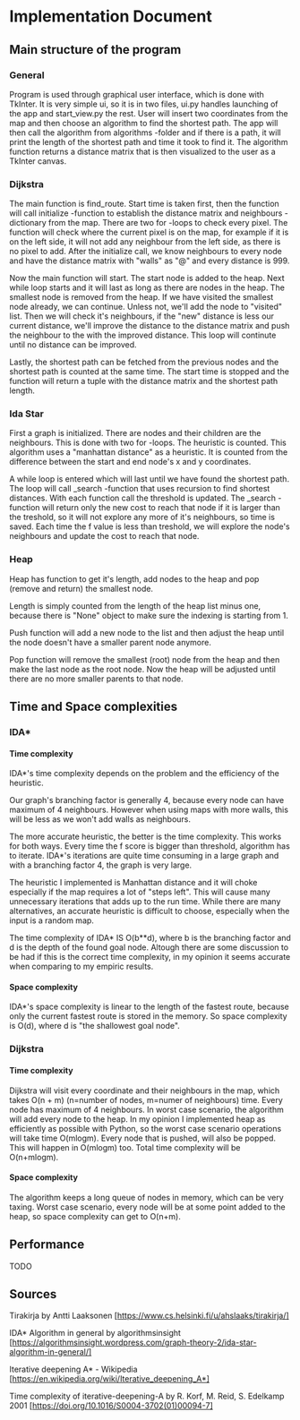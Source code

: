 # Implementation Document

## Main structure of the program

### General

Program is used through graphical user interface, which is done with TkInter. It is very simple ui, so it is in two files, ui.py handles launching of the app and start_view.py the rest. User will insert two coordinates from the map and then choose an algorithm to find the shortest path. The app will then call the algorithm from algorithms -folder and if there is a path, it will print the length of the shortest path and time it took to find it. The algorithm function returns a distance matrix that is then visualized to the user as a TkInter canvas.

### Dijkstra

The main function is find_route. Start time is taken first, then the function will call initialize -function to establish the distance matrix and neighbours -dictionary from the map. There are two for -loops to check every pixel. The function will check where the current pixel is on the map, for example if it is on the left side, it will not add any neighbour from the left side, as there is no pixel to add. After the initialize call, we know neighbours to every node and have the distance matrix with "walls" as "@" and every distance is 999.

Now the main function will start. The start node is added to the heap. Next while loop starts and it will last as long as there are nodes in the heap. The smallest node is removed from the heap. If we have visited the smallest node already, we can continue. Unless not, we'll add the node to "visited" list. Then we will check it's neighbours, if the "new" distance is less our current distance, we'll improve the distance to the distance matrix and push the neighbour to the with the improved distance. This loop will continute until no distance can be improved.

Lastly, the shortest path can be fetched from the previous nodes and the shortest path is counted at the same time. The start time is stopped and the function will return a tuple with the distance matrix and the shortest path length.

### Ida Star

First a graph is initialized. There are nodes and their children are the neighbours. This is done with two for -loops. The heuristic is counted. This algorithm uses a "manhattan distance" as a heuristic. It is counted from the difference between the start and end node's x and y coordinates. 

A while loop is entered which will last until we have found the shortest path. The loop will call _search -function that uses recursion to find shortest distances. With each function call the threshold is updated. The _search -function will return only the new cost to reach that node if it is larger than the treshold, so it will not explore any more of it's neighbours, so time is saved. Each time the f value is less than treshold, we will explore the node's neighbours and update the cost to reach that node. 

### Heap

Heap has function to get it's length, add nodes to the heap and pop (remove and return) the smallest node.

Length is simply counted from the length of the heap list minus one, because there is "None" object to make sure the indexing is starting from 1.

Push function will add a new node to the list and then adjust the heap until the node doesn't have a smaller parent node anymore.

Pop function will remove the smallest (root) node from the heap and then make the last node as the root node. Now the heap will be adjusted until there are no more smaller parents to that node.

## Time and Space complexities

### IDA*

#### Time complexity

IDA*'s time complexity depends on the problem and the efficiency of the heuristic. 

Our graph's branching factor is generally 4, because every node can have maximum of 4 neighbours. However when using maps with more walls, this will be less as we won't add walls as neighbours.

The more accurate heuristic, the better is the time complexity. This works for both ways. Every time the f score is bigger than threshold, algorithm has to iterate. IDA*'s iterations are quite time consuming in a large graph and with a branching factor 4, the graph is very large.

The heuristic I implemented is Manhattan distance and it will choke especially if the map requires a lot of "steps left". This will cause many unnecessary iterations that adds up to the run time. While there are many alternatives, an accurate heuristic is difficult to choose, especially when the input is a random map.

The time complexity of IDA* IS O(b**d), where b is the branching factor and d is the depth of the found goal node. Altough there are some discussion to be had if this is the correct time complexity, in my opinion it seems accurate when comparing to my empiric results.

#### Space complexity

IDA*'s space complexity is linear to the length of the fastest route, because only the current fastest route is stored in the memory. So space complexity is O(d), where d is "the shallowest goal node".

### Dijkstra

#### Time complexity

Dijkstra will visit every coordinate and their neighbours in the map, which takes O(n + m) (n=number of nodes, m=numer of neighbours) time. Every node has maximum of 4 neighbours. In worst case scenario, the algorithm will add every node to the heap. In my opinion I implemented heap as efficiently as possible with Python, so the worst case scenario operations will take time O(mlogm). Every node that is pushed, will also be popped. This will happen in O(mlogm) too. Total time complexity will be O(n+mlogm).

#### Space complexity

The algorithm keeps a long queue of nodes in memory, which can be very taxing. Worst case scenario, every node will be at some point added to the heap, so space complexity can get to O(n+m).

## Performance

TODO



## Sources

Tirakirja by Antti Laaksonen [https://www.cs.helsinki.fi/u/ahslaaks/tirakirja/]

IDA* Algorithm in general by algorithmsinsight [https://algorithmsinsight.wordpress.com/graph-theory-2/ida-star-algorithm-in-general/]

Iterative deepening A* - Wikipedia [https://en.wikipedia.org/wiki/Iterative_deepening_A*]

Time complexity of iterative-deepening-A by R. Korf, M. Reid, S. Edelkamp 2001 [https://doi.org/10.1016/S0004-3702(01)00094-7]